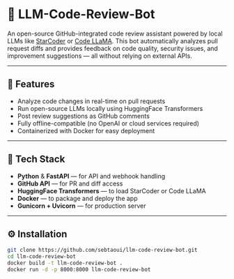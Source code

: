 # 🤖 LLM-Code-Review-Bot

An open-source GitHub-integrated code review assistant powered by local LLMs like [StarCoder](https://huggingface.co/bigcode/starcoder) or [Code LLaMA](https://huggingface.co/codellama). This bot automatically analyzes pull request diffs and provides feedback on code quality, security issues, and improvement suggestions — all without relying on external APIs.

---

## 🧠 Features

- Analyze code changes in real-time on pull requests
- Run open-source LLMs locally using HuggingFace Transformers
- Post review suggestions as GitHub comments
- Fully offline-compatible (no OpenAI or cloud services required)
- Containerized with Docker for easy deployment

---

## 🚀 Tech Stack

- **Python** & **FastAPI** — for API and webhook handling  
- **GitHub API** — for PR and diff access  
- **HuggingFace Transformers** — to load StarCoder or Code LLaMA  
- **Docker** — to package and deploy the app  
- **Gunicorn + Uvicorn** — for production server

---

## ⚙️ Installation

```bash
git clone https://github.com/sebtaoui/llm-code-review-bot.git
cd llm-code-review-bot
docker build -t llm-code-review-bot .
docker run -d -p 8000:8000 llm-code-review-bot
